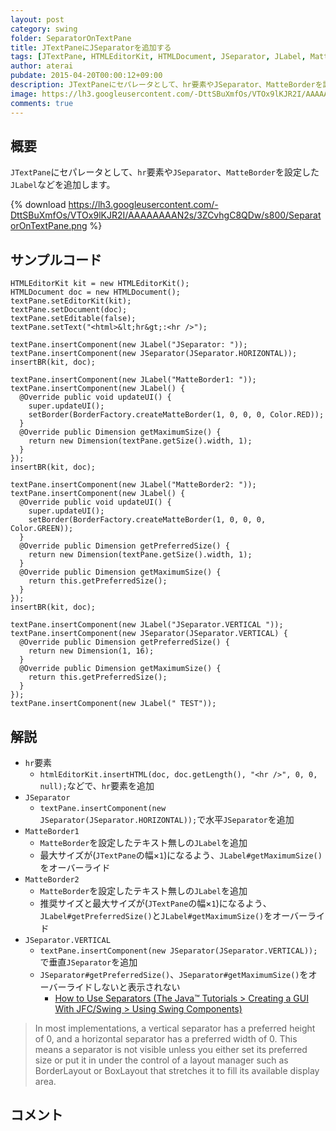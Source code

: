 ```yaml
---
layout: post
category: swing
folder: SeparatorOnTextPane
title: JTextPaneにJSeparatorを追加する
tags: [JTextPane, HTMLEditorKit, HTMLDocument, JSeparator, JLabel, MatteBorder]
author: aterai
pubdate: 2015-04-20T00:00:12+09:00
description: JTextPaneにセパレータとして、hr要素やJSeparator、MatteBorderを設定したJLabelなどを追加します。
image: https://lh3.googleusercontent.com/-DttSBuXmfOs/VTOx9lKJR2I/AAAAAAAAN2s/3ZCvhgC8QDw/s800/SeparatorOnTextPane.png
comments: true
---
```

## 概要
`JTextPane`にセパレータとして、`hr`要素や`JSeparator`、`MatteBorder`を設定した`JLabel`などを追加します。

{% download https://lh3.googleusercontent.com/-DttSBuXmfOs/VTOx9lKJR2I/AAAAAAAAN2s/3ZCvhgC8QDw/s800/SeparatorOnTextPane.png %}

## サンプルコード
<pre class="prettyprint"><code>HTMLEditorKit kit = new HTMLEditorKit();
HTMLDocument doc = new HTMLDocument();
textPane.setEditorKit(kit);
textPane.setDocument(doc);
textPane.setEditable(false);
textPane.setText("&lt;html&gt;&amp;lt;hr&amp;gt;:&lt;hr /&gt;");

textPane.insertComponent(new JLabel("JSeparator: "));
textPane.insertComponent(new JSeparator(JSeparator.HORIZONTAL));
insertBR(kit, doc);

textPane.insertComponent(new JLabel("MatteBorder1: "));
textPane.insertComponent(new JLabel() {
  @Override public void updateUI() {
    super.updateUI();
    setBorder(BorderFactory.createMatteBorder(1, 0, 0, 0, Color.RED));
  }
  @Override public Dimension getMaximumSize() {
    return new Dimension(textPane.getSize().width, 1);
  }
});
insertBR(kit, doc);

textPane.insertComponent(new JLabel("MatteBorder2: "));
textPane.insertComponent(new JLabel() {
  @Override public void updateUI() {
    super.updateUI();
    setBorder(BorderFactory.createMatteBorder(1, 0, 0, 0, Color.GREEN));
  }
  @Override public Dimension getPreferredSize() {
    return new Dimension(textPane.getSize().width, 1);
  }
  @Override public Dimension getMaximumSize() {
    return this.getPreferredSize();
  }
});
insertBR(kit, doc);

textPane.insertComponent(new JLabel("JSeparator.VERTICAL "));
textPane.insertComponent(new JSeparator(JSeparator.VERTICAL) {
  @Override public Dimension getPreferredSize() {
    return new Dimension(1, 16);
  }
  @Override public Dimension getMaximumSize() {
    return this.getPreferredSize();
  }
});
textPane.insertComponent(new JLabel(" TEST"));
</code></pre>

## 解説
- `hr`要素
    - `htmlEditorKit.insertHTML(doc, doc.getLength(), "<hr />", 0, 0, null);`などで、`hr`要素を追加
- `JSeparator`
    - `textPane.insertComponent(new JSeparator(JSeparator.HORIZONTAL));`で水平`JSeparator`を追加
- `MatteBorder1`
    - `MatteBorder`を設定したテキスト無しの`JLabel`を追加
    - 最大サイズが(`JTextPane`の幅×`1`)になるよう、`JLabel#getMaximumSize()`をオーバーライド
- `MatteBorder2`
    - `MatteBorder`を設定したテキスト無しの`JLabel`を追加
    - 推奨サイズと最大サイズが(`JTextPane`の幅×`1`)になるよう、`JLabel#getPreferredSize()`と`JLabel#getMaximumSize()`をオーバーライド
- `JSeparator.VERTICAL`
    - `textPane.insertComponent(new JSeparator(JSeparator.VERTICAL));`で垂直`JSeparator`を追加
    - `JSeparator#getPreferredSize()`、`JSeparator#getMaximumSize()`をオーバーライドしないと表示されない
        - [How to Use Separators (The Java™ Tutorials > Creating a GUI With JFC/Swing > Using Swing Components)](https://docs.oracle.com/javase/tutorial/uiswing/components/separator.html)

<!-- dummy comment line for breaking list -->
<blockquote><p>
 In most implementations, a vertical separator has a preferred height of 0, and a horizontal separator has a preferred width of 0. This means a separator is not visible unless you either set its preferred size or put it in under the control of a layout manager such as BorderLayout or BoxLayout that stretches it to fill its available display area.
</p></blockquote>

## コメント
